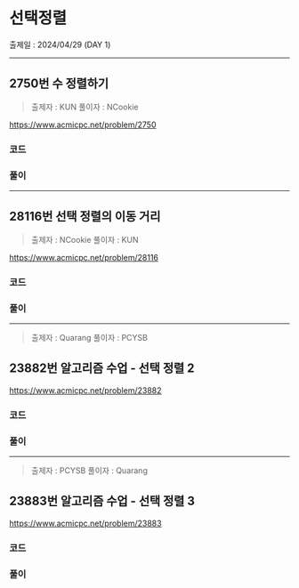 # 선택정렬

출제일 : 2024/04/29 (DAY 1)

---

## 2750번 수 정렬하기

> 출제자 : KUN
> 풀이자 : NCookie

https://www.acmicpc.net/problem/2750

### 코드

### 풀이

---

## 28116번 선택 정렬의 이동 거리

> 출제자 : NCookie
> 풀이자 : KUN

https://www.acmicpc.net/problem/28116

### 코드

### 풀이

---

> 출제자 : Quarang
> 풀이자 : PCYSB

## 23882번 알고리즘 수업 - 선택 정렬 2

https://www.acmicpc.net/problem/23882

### 코드

### 풀이

---

> 출제자 : PCYSB
> 풀이자 : Quarang

## 23883번 알고리즘 수업 - 선택 정렬 3

https://www.acmicpc.net/problem/23883

### 코드

### 풀이
